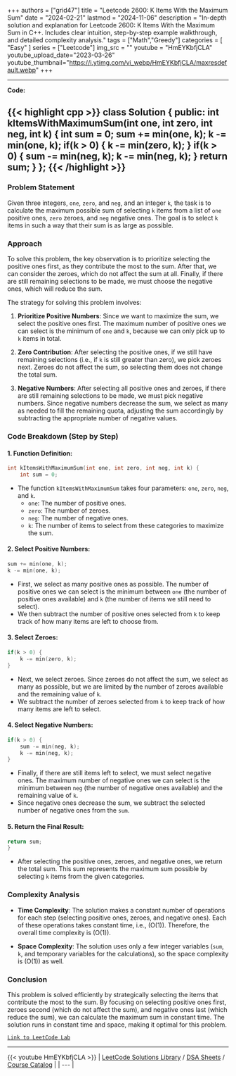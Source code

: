 
+++
authors = ["grid47"]
title = "Leetcode 2600: K Items With the Maximum Sum"
date = "2024-02-21"
lastmod = "2024-11-06"
description = "In-depth solution and explanation for Leetcode 2600: K Items With the Maximum Sum in C++. Includes clear intuition, step-by-step example walkthrough, and detailed complexity analysis."
tags = ["Math","Greedy"]
categories = [
    "Easy"
]
series = ["Leetcode"]
img_src = ""
youtube = "HmEYKbfjCLA"
youtube_upload_date="2023-03-26"
youtube_thumbnail="https://i.ytimg.com/vi_webp/HmEYKbfjCLA/maxresdefault.webp"
+++



---
**Code:**

{{< highlight cpp >}}
class Solution {
public:
    int kItemsWithMaximumSum(int one, int zero, int neg, int k) {
        int sum = 0;
        sum += min(one, k);
        k -= min(one, k);
        if(k > 0) {
            k -= min(zero, k);
        }
        if(k > 0) {
            sum -= min(neg, k);
            k -= min(neg, k);
        }
        return sum;
    }
};
{{< /highlight >}}
---

### Problem Statement

Given three integers, `one`, `zero`, and `neg`, and an integer `k`, the task is to calculate the maximum possible sum of selecting `k` items from a list of `one` positive ones, `zero` zeroes, and `neg` negative ones. The goal is to select `k` items in such a way that their sum is as large as possible.

### Approach

To solve this problem, the key observation is to prioritize selecting the positive ones first, as they contribute the most to the sum. After that, we can consider the zeroes, which do not affect the sum at all. Finally, if there are still remaining selections to be made, we must choose the negative ones, which will reduce the sum.

The strategy for solving this problem involves:

1. **Prioritize Positive Numbers**: Since we want to maximize the sum, we select the positive ones first. The maximum number of positive ones we can select is the minimum of `one` and `k`, because we can only pick up to `k` items in total.
   
2. **Zero Contribution**: After selecting the positive ones, if we still have remaining selections (i.e., if `k` is still greater than zero), we pick zeroes next. Zeroes do not affect the sum, so selecting them does not change the total sum.

3. **Negative Numbers**: After selecting all positive ones and zeroes, if there are still remaining selections to be made, we must pick negative numbers. Since negative numbers decrease the sum, we select as many as needed to fill the remaining quota, adjusting the sum accordingly by subtracting the appropriate number of negative values.

### Code Breakdown (Step by Step)

#### 1. **Function Definition**:
   ```cpp
   int kItemsWithMaximumSum(int one, int zero, int neg, int k) {
       int sum = 0;
   ```
   - The function `kItemsWithMaximumSum` takes four parameters: `one`, `zero`, `neg`, and `k`.
     - `one`: The number of positive ones.
     - `zero`: The number of zeroes.
     - `neg`: The number of negative ones.
     - `k`: The number of items to select from these categories to maximize the sum.

#### 2. **Select Positive Numbers**:
   ```cpp
   sum += min(one, k);
   k -= min(one, k);
   ```
   - First, we select as many positive ones as possible. The number of positive ones we can select is the minimum between `one` (the number of positive ones available) and `k` (the number of items we still need to select).
   - We then subtract the number of positive ones selected from `k` to keep track of how many items are left to choose from.

#### 3. **Select Zeroes**:
   ```cpp
   if(k > 0) {
       k -= min(zero, k);
   }
   ```
   - Next, we select zeroes. Since zeroes do not affect the sum, we select as many as possible, but we are limited by the number of zeroes available and the remaining value of `k`.
   - We subtract the number of zeroes selected from `k` to keep track of how many items are left to select.

#### 4. **Select Negative Numbers**:
   ```cpp
   if(k > 0) {
       sum -= min(neg, k);
       k -= min(neg, k);
   }
   ```
   - Finally, if there are still items left to select, we must select negative ones. The maximum number of negative ones we can select is the minimum between `neg` (the number of negative ones available) and the remaining value of `k`.
   - Since negative ones decrease the sum, we subtract the selected number of negative ones from the `sum`.

#### 5. **Return the Final Result**:
   ```cpp
   return sum;
   }
   ```
   - After selecting the positive ones, zeroes, and negative ones, we return the total sum. This sum represents the maximum sum possible by selecting `k` items from the given categories.

### Complexity Analysis

- **Time Complexity**:
  The solution makes a constant number of operations for each step (selecting positive ones, zeroes, and negative ones). Each of these operations takes constant time, i.e., \(O(1)\). Therefore, the overall time complexity is \(O(1)\).

- **Space Complexity**:
  The solution uses only a few integer variables (`sum`, `k`, and temporary variables for the calculations), so the space complexity is \(O(1)\) as well.

### Conclusion

This problem is solved efficiently by strategically selecting the items that contribute the most to the sum. By focusing on selecting positive ones first, zeroes second (which do not affect the sum), and negative ones last (which reduce the sum), we can calculate the maximum sum in constant time. The solution runs in constant time and space, making it optimal for this problem.

[`Link to LeetCode Lab`](https://leetcode.com/problems/k-items-with-the-maximum-sum/description/)

---
{{< youtube HmEYKbfjCLA >}}
| [LeetCode Solutions Library](https://grid47.xyz/leetcode/) / [DSA Sheets](https://grid47.xyz/sheets/) / [Course Catalog](https://grid47.xyz/courses/) |
| --- |
